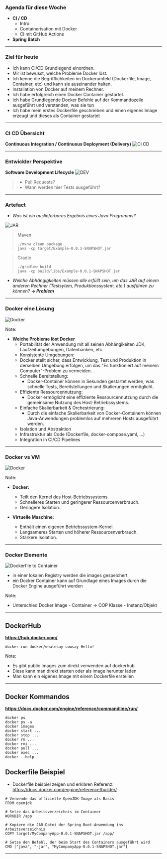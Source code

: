 ### Agenda für diese Woche
- **CI / CD**
  - Intro
  - Containerisation mit Docker
  - CI mit GitHub Actions
- **Spring Batch**

---

### Ziel für heute
  - Ich kann CI/CD Grundlegend einordnen.
  - Mir ist bewusst, welche Probleme Docker löst.
  - Ich kenne die Begrifflichkeiten im Dockerumfeld (Dockerfile, Image, Container, etc) und kann sie auseinander halten.
  - Installation von Docker auf meinem Rechner.
  - Ich habe erfolgreich einen Docker Container gestartet.
  - Ich habe Grundlegende Docker Befehle auf der Kommandozeile ausgeführt und verstanden, was sie tun
  - Ich habe mein erstes Dockerfile geschrieben und einen eigenes Image erzeugt und dieses als Container gestartet
---

### CI CD Übersicht
**Continuous Integration / Continuous Deployment (Delivery)**
![CI CD](images/cicd-overview.png "CI CD")

---

### Entwickler Perspektive 
**Software Development Lifecycle**
![DEV](images/dev-perspective.png "DEV")
>- Pull Requests?
>- Wann werden hier Tests ausgeführt?
---

### Artefact
- *Was ist ein auslieferbares Ergebnis eines Java Programms?*

![JAR](images/jar.png "JAR")

>Maven
>```console
>./mvnw clean package
>java -cp target/Example-0.0.1-SNAPSHOT.jar
>```

>Gradle
>```console
>./gradlew build
>java -cp build/libs/Example-0.0.1-SNAPSHOT.jar
>```

- *Welche Abhängigkeiten müssen alle erfüllt sein, um das JAR auf einem anderen Rechner (Testsytem, Produktionssystem, etc.) ausführen zu können?* ***-> Problem*** 

---

### Docker eine Lösung
![Docker](images/docker_solution.png "Docker")

Note:
- **Welche Probleme löst Docker** 
  - Portabilität der Anwendung mit all seinen Abhängikeiten JDK, Laufzeitumgebungen, Datenbanken, etc. 
  - Konsistente Umgebungen:
  - Docker stellt sicher, dass Entwicklung, Test und Produktion in derselben Umgebung erfolgen, um das "Es funktioniert auf meinem Computer"-Problem zu vermeiden.
  - Schnelle Bereitstellung:
    - Docker-Container können in Sekunden gestartet werden, was schnelle Tests, Bereitstellungen und Skalierungen ermöglicht.
  - Effiziente Ressourcennutzung:
    - Docker ermöglicht eine effiziente Ressourcennutzung durch die gemeinsame Nutzung des Host-Betriebssystems.
  - Einfache Skalierbarkeit & Orchestrierung:
    - Durch die einfache Skalierbarkeit von Docker-Containern können Java-Anwendungen problemlos auf mehreren Hosts ausgeführt werden.
  - Isolation und Abstraktion
  - Infrastruktur als Code (Dockerfile, docker-compose.yaml, ...)
  - Integration in CI/CD Pipelines
---

### Docker vs VM
![Docker](images/docker_vs_vm.png "Docker")

Note: 
- **Docker:**
  - Teilt den Kernel des Host-Betriebssystems.
  - Schnelleres Starten und geringerer Ressourcenverbrauch.
  - Geringere Isolation.

- **Virtuelle Maschine:**
  - Enthält einen eigenen Betriebssystem-Kernel.
  - Langsameres Starten und höherer Ressourcenverbrauch.
  - Stärkere Isolation.

---

### Docker Elemente
![Dockerfile to Container](images/dockerfile-container.png "Dockerfile to Container")

- in einer lokalen Registry werden die images gespeichert
- ein Docker Container kann auf Grundlage eines Images durch die Docker Engine ausgeführt werden

Note: 
  - Unterschied Docker Image - Container -> OOP Klasse - Instanz/Objekt
---

## DockerHub

**https://hub.docker.com/**

```docker
docker run docker/whalesay cowsay Hello!
```
Note: 
- Es gibt public Images zum direkt verwenden auf dockerhub
- Diese kann man direkt starten oder als image herunter laden
- Man kann ein eigenes Image mit einem Dockerfile erstellen 

---

## Docker Kommandos
**https://docs.docker.com/engine/reference/commandline/run/**

```console
docker ps
docker ps -a
docker images
docker start ...
docker stop ...
docker rm ...
docker rmi ...
docker pull ...
docker exec ...
docker --help
```


## Dockerfile Beispiel
- Dockerfile beispiel zeigen und erklären Referenz: https://docs.docker.com/engine/reference/builder/

```docker
# Verwende das offizielle OpenJDK-Image als Basis
FROM openjdk

# Setze das Arbeitsverzeichnis im Container
WORKDIR /app

# Kopiere die JAR-Datei der Spring Boot-Anwendung ins Arbeitsverzeichnis
COPY target/MyCompanyApp-0.0.1-SNAPSHOT.jar /app/

# Setze den Befehl, der beim Start des Containers ausgeführt wird
CMD ["java", "-jar", "MyCompanyApp-0.0.1-SNAPSHOT.jar"]
```
---